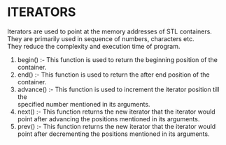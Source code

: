 # ITERATORS
Iterators are used to point at the memory addresses of STL containers.<br>
They are primarily used in sequence of numbers, characters etc.<br>
They reduce the complexity and execution time of program.

1. begin() :- This function is used to return the beginning position of the container.
2. end() :- This function is used to return the after end position of the container.
3. advance() :- This function is used to increment the iterator position till the<br> specified number mentioned in its arguments.
4. next() :- This function returns the new iterator that the iterator would point after advancing the positions mentioned in its arguments.
5. prev() :- This function returns the new iterator that the iterator would point after decrementing the positions mentioned in its arguments.
